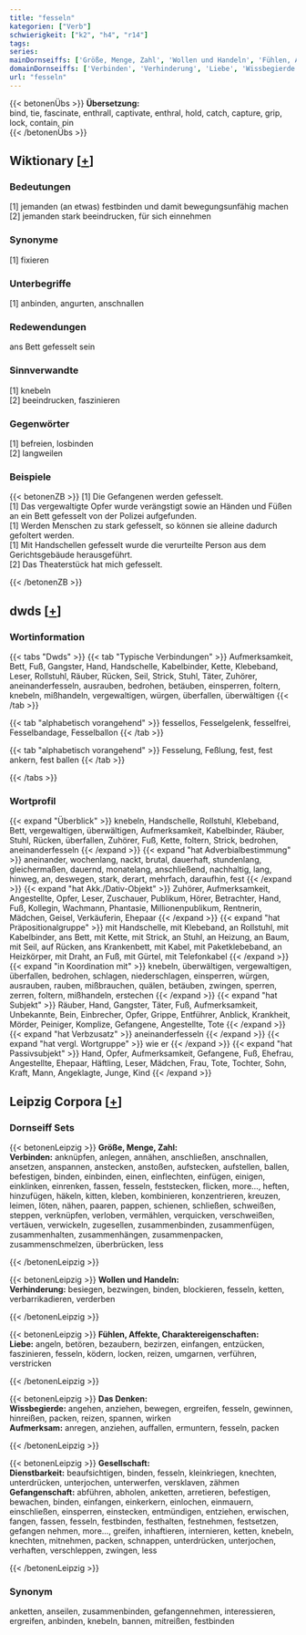 ```yaml
---
title: "fesseln"
kategorien: ["Verb"]
schwierigkeit: ["k2", "h4", "r14"]
tags:
series:
mainDornseiffs: ['Größe, Menge, Zahl', 'Wollen und Handeln', 'Fühlen, Affekte, Charaktereigenschaften', 'Das Denken', 'Gesellschaft']
domainDornseiffs: ['Verbinden', 'Verhinderung', 'Liebe', 'Wissbegierde', 'Aufmerksam', 'Dienstbarkeit', 'Gefangenschaft']
url: "fesseln"
---
```


{{< betonenÜbs >}}
**Übersetzung:**  
bind, tie, fascinate, enthrall, captivate, enthral, hold, catch, capture, grip, lock, contain, pin  
{{< /betonenÜbs >}}

## Wiktionary [[+](https://de.wiktionary.org/wiki/fesseln)]

### Bedeutungen
[1] jemanden (an etwas) festbinden und damit bewegungsunfähig machen  
[2] jemanden stark beeindrucken, für sich einnehmen  

### Synonyme
[1] fixieren  

### Unterbegriffe
[1] anbinden, angurten, anschnallen  

### Redewendungen
ans Bett gefesselt sein  

### Sinnverwandte
[1] knebeln  
[2] beeindrucken, faszinieren  

### Gegenwörter
[1] befreien, losbinden  
[2] langweilen  

### Beispiele
{{< betonenZB >}}
[1] Die Gefangenen werden gefesselt.  
[1] Das vergewaltigte Opfer wurde verängstigt sowie an Händen und Füßen an ein Bett gefesselt von der Polizei aufgefunden.  
[1] Werden Menschen zu stark gefesselt, so können sie alleine dadurch gefoltert werden.  
[1] Mit Handschellen gefesselt wurde die verurteilte Person aus dem Gerichtsgebäude herausgeführt.  
[2] Das Theaterstück hat mich gefesselt.  

{{< /betonenZB >}}


## dwds [[+](https://www.dwds.de/wb/fesseln)]

### Wortinformation
{{< tabs "Dwds" >}}
{{< tab "Typische Verbindungen" >}}
Aufmerksamkeit, Bett, Fuß, Gangster, Hand, Handschelle, Kabelbinder, Kette, Klebeband, Leser, Rollstuhl, Räuber, Rücken, Seil, Strick, Stuhl, Täter, Zuhörer, aneinanderfesseln, ausrauben, bedrohen, betäuben, einsperren, foltern, knebeln, mißhandeln, vergewaltigen, würgen, überfallen, überwältigen
{{< /tab >}}

{{< tab "alphabetisch vorangehend" >}}
fessellos, Fesselgelenk, fesselfrei, Fesselbandage, Fesselballon
{{< /tab >}}

{{< tab "alphabetisch vorangehend" >}}
Fesselung, Feßlung, fest, fest ankern, fest ballen
{{< /tab >}}

{{< /tabs >}}

### Wortprofil
{{< expand "Überblick" >}} knebeln, Handschelle, Rollstuhl, Klebeband, Bett, vergewaltigen, überwältigen, Aufmerksamkeit, Kabelbinder, Räuber, Stuhl, Rücken, überfallen, Zuhörer, Fuß, Kette, foltern, Strick, bedrohen, aneinanderfesseln {{< /expand >}}
{{< expand "hat Adverbialbestimmung" >}} aneinander, wochenlang, nackt, brutal, dauerhaft, stundenlang, gleichermaßen, dauernd, monatelang, anschließend, nachhaltig, lang, hinweg, an, deswegen, stark, derart, mehrfach, daraufhin, fest {{< /expand >}}
{{< expand "hat Akk./Dativ-Objekt" >}} Zuhörer, Aufmerksamkeit, Angestellte, Opfer, Leser, Zuschauer, Publikum, Hörer, Betrachter, Hand, Fuß, Kollegin, Wachmann, Phantasie, Millionenpublikum, Rentnerin, Mädchen, Geisel, Verkäuferin, Ehepaar {{< /expand >}}
{{< expand "hat Präpositionalgruppe" >}} mit Handschelle, mit Klebeband, an Rollstuhl, mit Kabelbinder, ans Bett, mit Kette, mit Strick, an Stuhl, an Heizung, an Baum, mit Seil, auf Rücken, ans Krankenbett, mit Kabel, mit Paketklebeband, an Heizkörper, mit Draht, an Fuß, mit Gürtel, mit Telefonkabel {{< /expand >}}
{{< expand "in Koordination mit" >}} knebeln, überwältigen, vergewaltigen, überfallen, bedrohen, schlagen, niederschlagen, einsperren, würgen, ausrauben, rauben, mißbrauchen, quälen, betäuben, zwingen, sperren, zerren, foltern, mißhandeln, erstechen {{< /expand >}}
{{< expand "hat Subjekt" >}} Räuber, Hand, Gangster, Täter, Fuß, Aufmerksamkeit, Unbekannte, Bein, Einbrecher, Opfer, Grippe, Entführer, Anblick, Krankheit, Mörder, Peiniger, Komplize, Gefangene, Angestellte, Tote {{< /expand >}}
{{< expand "hat Verbzusatz" >}} aneinanderfesseln {{< /expand >}}
{{< expand "hat vergl. Wortgruppe" >}} wie er {{< /expand >}}
{{< expand "hat Passivsubjekt" >}} Hand, Opfer, Aufmerksamkeit, Gefangene, Fuß, Ehefrau, Angestellte, Ehepaar, Häftling, Leser, Mädchen, Frau, Tote, Tochter, Sohn, Kraft, Mann, Angeklagte, Junge, Kind {{< /expand >}}

## Leipzig Corpora [[+](https://corpora.uni-leipzig.de/en/res?word=fesseln&corpusId=deu_newscrawl-public_2018)]

### Dornseiff Sets
{{< betonenLeipzig >}}
**Größe, Menge, Zahl:**  
**Verbinden:** anknüpfen, anlegen, annähen, anschließen, anschnallen, ansetzen, anspannen, anstecken, anstoßen, aufstecken, aufstellen, ballen, befestigen, binden, einbinden, einen, einflechten, einfügen, einigen, einklinken, einrenken, fassen, fesseln, feststecken, flicken, more..., heften, hinzufügen, häkeln, kitten, kleben, kombinieren, konzentrieren, kreuzen, leimen, löten, nähen, paaren, pappen, schienen, schließen, schweißen, steppen, verknüpfen, verloben, vermählen, verquicken, verschweißen, vertäuen, verwickeln, zugesellen, zusammenbinden, zusammenfügen, zusammenhalten, zusammenhängen, zusammenpacken, zusammenschmelzen, überbrücken, less  

{{< /betonenLeipzig >}}


{{< betonenLeipzig >}}
**Wollen und Handeln:**  
**Verhinderung:** besiegen, bezwingen, binden, blockieren, fesseln, ketten, verbarrikadieren, verderben  

{{< /betonenLeipzig >}}


{{< betonenLeipzig >}}
**Fühlen, Affekte, Charaktereigenschaften:**  
**Liebe:** angeln, betören, bezaubern, bezirzen, einfangen, entzücken, faszinieren, fesseln, ködern, locken, reizen, umgarnen, verführen, verstricken  

{{< /betonenLeipzig >}}


{{< betonenLeipzig >}}
**Das Denken:**  
**Wissbegierde:** angehen, anziehen, bewegen, ergreifen, fesseln, gewinnen, hinreißen, packen, reizen, spannen, wirken  
**Aufmerksam:** anregen, anziehen, auffallen, ermuntern, fesseln, packen  

{{< /betonenLeipzig >}}


{{< betonenLeipzig >}}
**Gesellschaft:**  
**Dienstbarkeit:** beaufsichtigen, binden, fesseln, kleinkriegen, knechten, unterdrücken, unterjochen, unterwerfen, versklaven, zähmen  
**Gefangenschaft:** abführen, abholen, anketten, arretieren, befestigen, bewachen, binden, einfangen, einkerkern, einlochen, einmauern, einschließen, einsperren, einstecken, entmündigen, entziehen, erwischen, fangen, fassen, fesseln, festbinden, festhalten, festnehmen, festsetzen, gefangen nehmen, more..., greifen, inhaftieren, internieren, ketten, knebeln, knechten, mitnehmen, packen, schnappen, unterdrücken, unterjochen, verhaften, verschleppen, zwingen, less  

{{< /betonenLeipzig >}}

### Synonym
anketten, anseilen, zusammenbinden, gefangennehmen, interessieren, ergreifen, anbinden, knebeln, bannen, mitreißen, festbinden

